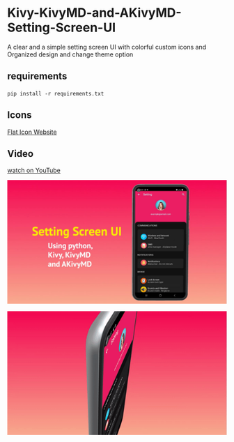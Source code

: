 # Kivy-KivyMD-and-AKivyMD-Setting-Screen-UI

A clear and a simple setting screen UI with colorful custom icons and Organized design and change theme option


## requirements

`pip install -r requirements.txt`  

## Icons
[Flat Icon Website](https://www.flaticon.com/)
## Video
[watch on YouTube ](https://youtu.be/eckMJYvhvpE)


![Screenshot](AppScreenshot.jpg)

 
  
   
    

![Alt Text](app-gif.gif)

